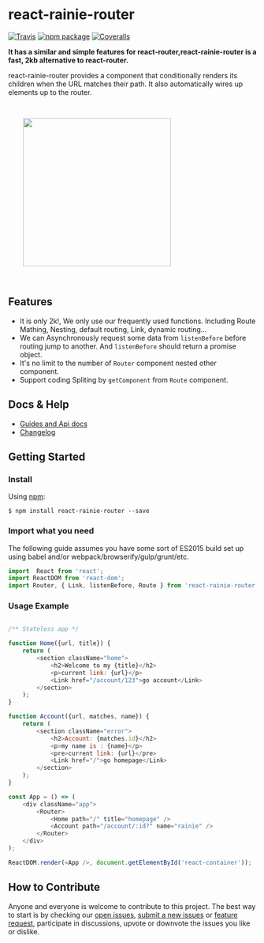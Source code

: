 # react-rainie-router

[![Travis][build-badge]][build] [![npm package][npm-badge]][npm] [![Coveralls][coveralls-badge]][coveralls]

**It has a similar and simple features for react-router,react-rainie-router is a fast, 2kb alternative to react-router.**

react-rainie-router provides a <Router /> component that conditionally renders its children when the URL matches their path. It also automatically wires up <a /> elements up to the router.

<div style="padding:30px">
<img src="https://raw.githubusercontent.com/lanjingling0510/react-rainie-router/master/.github/preview.gif" width="300" />
</div>


## Features

- It is only 2k!, We only use our frequently used functions. Including Route Mathing, Nesting, default routing, Link, dynamic routing...
- We can Asynchronously request some data from  `listenBefore` before routing jump to another. And `listenBefore` should return a promise object.
- It's no limit to the number of  `Router` component nested other component.
- Support coding Spliting by `getComponent` from  `Route` component.


## Docs & Help

* [Guides and Api docs](Guids.md)
* [Changelog](CHANGELOG.md)



## Getting Started
### Install

Using [npm](https://www.npmjs.com/):

	$ npm install react-rainie-router --save

### Import what you need

The following guide assumes you have some sort of ES2015 build set up using babel and/or webpack/browserify/gulp/grunt/etc.

```js
import  React from 'react';
import ReactDOM from 'react-dom';
import Router, { Link, listenBefore, Route } from 'react-rainie-router';
```

### Usage Example

```js

/** Stateless app */

function Home({url, title}) {
    return (
        <section className="home">
            <h2>Welcome to my {title}</h2>
            <p>current link: {url}</p>
            <Link href="/account/123">go account</Link>
        </section>
    );
}

function Account({url, matches, name}) {
    return (
        <section className="error">
            <h2>Account: {matches.id}</h2>
            <p>my name is : {name}</p>
            <pre>current link: {url}</pre>
            <Link href="/">go homepage</Link>
        </section>
    );
}

const App = () => (
	<div className="app">
		<Router>
            <Home path="/" title="homepage" />
            <Account path="/account/:id?" name="rainie" />
		</Router>
	</div>
);

ReactDOM.render(<App />, document.getElementById('react-container'));

```

## How to Contribute

Anyone and everyone is welcome to contribute to this project. The best way to
start is by checking our [open issues](https://github.com/lanjingling0510/react-rainie-router/issues),
[submit a new issues](https://github.com/lanjingling0510/react-rainie-router/issues/new?labels=bug) or
[feature request](https://github.com/lanjingling0510/react-rainie-router/issues/new?labels=enhancement),
participate in discussions, upvote or downvote the issues you like or dislike.



[npm-badge]: https://img.shields.io/npm/v/react-rainie-router.svg?style=flat-square
[npm]: https://www.npmjs.com/package/react-rainie-router
[build-badge]: https://img.shields.io/travis/lanjingling0510/react-rainie-router/master.svg?style=flat-square
[build]: https://travis-ci.org/lanjingling0510/react-rainie-router
[coveralls-badge]: https://img.shields.io/coveralls/lanjingling0510/react-rainie-router.svg?style=flat-square
[coveralls]: https://coveralls.io/github/lanjingling0510/react-rainie-router
